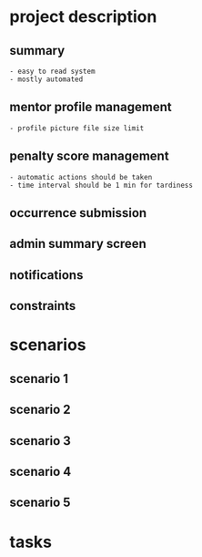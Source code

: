 # project description

## summary
    - easy to read system
    - mostly automated

## mentor profile management
    - profile picture file size limit

## penalty score management
    - automatic actions should be taken
    - time interval should be 1 min for tardiness
## occurrence submission

## admin summary screen

## notifications

## constraints

# scenarios

## scenario 1

## scenario 2

## scenario 3

## scenario 4

## scenario 5

# tasks

